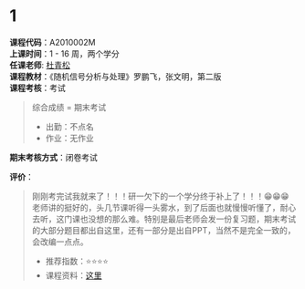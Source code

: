 # 1     
**课程代码**：A2010002M  
**上课时间**：1 - 16 周，两个学分  
**任课老师**: [杜青松](http://csee.hnu.edu.cn/people/duqingsong)  
**课程教材**：《随机信号分析与处理》罗鹏飞，张文明，第二版    
**课程考核**：考试  
>
>综合成绩 = 期末考试  
>- 出勤：不点名
>- 作业：无作业

**期末考核方式**：闭卷考试  

**评价**：
>
>刚刚考完试我就来了！！！研一欠下的一个学分终于补上了！！！😁😁😁  
>老师讲的挺好的，头几节课听得一头雾水，到了后面也就慢慢听懂了，耐心去听，这门课也没想的那么难。特别是最后老师会发一份复习题，期末考试的大部分题目都出自这里，还有一部分是出自PPT，当然不是完全一致的，会改编一点点。
>- 推荐指数：⭐⭐⭐⭐
>- 课程资料：[这里](https://github.com/GZYZG/HNU-CSEE-Graduate-Courses/tree/main/%E8%AF%BE%E7%A8%8B%E8%B5%84%E6%96%99/%E9%9A%8F%E6%9C%BA%E8%BF%87%E7%A8%8B)
